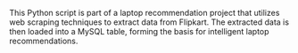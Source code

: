 This Python script is part of a laptop recommendation project that utilizes web scraping techniques to extract data from Flipkart. The extracted data is then loaded into a MySQL table, forming the basis for intelligent laptop recommendations.
